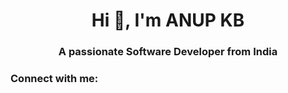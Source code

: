 <h1 align="center">Hi 👋, I'm ANUP KB</h1>
<h3 align="center">A passionate Software Developer from India</h3>

<h3 align="left">Connect with me:</h3>
<p align="left">
</p>

<!--
**anupkb/anupkb** is a ✨ _special_ ✨ repository because its `README.md` (this file) appears on your GitHub profile.

Here are some ideas to get you started:

- 🔭 I’m currently working on ...
- 🌱 I’m currently learning ...
- 👯 I’m looking to collaborate on ...
- 🤔 I’m looking for help with ...
- 💬 Ask me about ...
- 📫 How to reach me: ...
- 😄 Pronouns: ...
- ⚡ Fun fact: ...
-->
